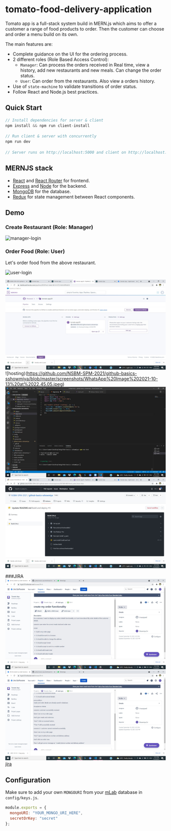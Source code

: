 # tomato-food-delivery-application

Tomato app is a full-stack system build in MERN.js which aims to offer a customer a range of food products to order. Then the customer can choose and order a menu build on its own.

The main features are:

- Complete guidance on the UI for the ordering process.
- 2 different roles (Role Based Access Control):
  - `Manager`: Can process the orders received in Real time, view a history, add new restaurants and new meals. Can change the order status.
  - `User`: Can order from the restaurants. Also view a orders history.
- Use of `state-machine` to validate transitions of order status.
- Follow React and Node.js best practices.

## Quick Start

```javascript
// Install dependencies for server & client
npm install && npm run client-install

// Run client & server with concurrently
npm run dev

// Server runs on http://localhost:5000 and client on http://localhost:3000
```

## MERNJS stack

- [React](https://reactjs.org) and [React Router](https://reacttraining.com/react-router/) for frontend.
- [Express](http://expressjs.com/) and [Node](https://nodejs.org/en/) for the backend.
- [MongoDB](https://www.mongodb.com/) for the database.
- [Redux](https://redux.js.org/basics/usagewithreact) for state management between React components.

## Demo

### Create Restaurant (Role: Manager)

![manager-login](https://recordit.co/CZ2wDzk7O4.gif)

### Order Food (Role: User)

Let's order food from the above restaurant.

![user-login](http://g.recordit.co/lFgzrDYcxY.gif)

![hosting](https://github.com/NSBM-SPM-2021/github-basics-sshowmiya/blob/master/screenshots/WhatsApp%20Image%202021-10-13%20at%2022.45.00.jpeg)
![hosting)(https://github.com/NSBM-SPM-2021/github-basics-sshowmiya/blob/master/screenshots/WhatsApp%20Image%202021-10-13%20at%2022.45.05.jpeg)
![testing](https://github.com/NSBM-SPM-2021/github-basics-sshowmiya/blob/master/screenshots/WhatsApp%20Image%202021-10-13%20at%2022.44.57.jpeg)
![action deploy](https://github.com/NSBM-SPM-2021/github-basics-sshowmiya/blob/master/screenshots/WhatsApp%20Image%202021-10-13%20at%2022.43.49.jpeg)



###JIRA
![jira](https://github.com/NSBM-SPM-2021/github-basics-sshowmiya/blob/master/jira%20screenshot1/WhatsApp%20Image%202021-10-13%20at%2023.28.11%20(1).jpeg)
![jira](https://github.com/NSBM-SPM-2021/github-basics-sshowmiya/blob/master/jira%20screenshot1/WhatsApp%20Image%202021-10-13%20at%2023.28.11.jpeg)
[jira](https://github.com/NSBM-SPM-2021/github-basics-sshowmiya/blob/master/jira%20screenshot1/WhatsApp%20Image%202021-10-13%20at%2023.28.12.jpeg)



## Configuration

Make sure to add your own `MONGOURI` from your [mLab](http://mlab.com) database in `config/keys.js`.

```javascript
module.exports = {
  mongoURI: "YOUR_MONGO_URI_HERE",
  secretOrKey: "secret"
};
```
